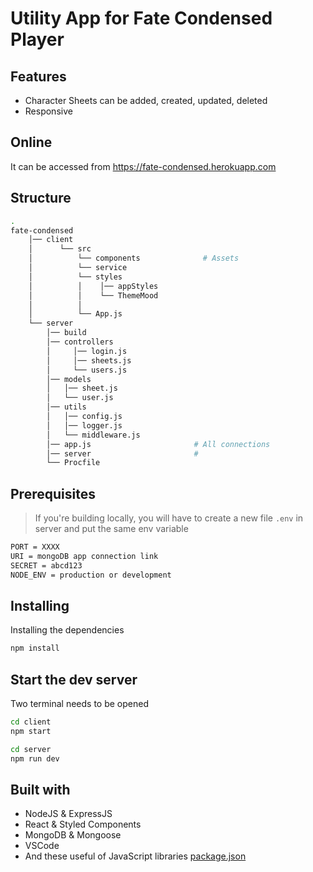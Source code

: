 # Utility App for Fate Condensed Player



## Features
- Character Sheets can be added, created, updated, deleted
- Responsive


## Online

It can be accessed from https://fate-condensed.herokuapp.com


## Structure

```bash
.
fate-condensed
    │── client
    │      └── src
    │          └── components              # Assets
    │          └── service
    │          └── styles
    │          │    │── appStyles             
    │          │    └── ThemeMood 
    │          │
    │          └── App.js  
    └── server
        │── build
        │── controllers 
        │     │── login.js
        │     │── sheets.js             
        │     └── users.js
        │── models
        │   │── sheet.js
        │   └── user.js                             
        │── utils                     
        │   │── config.js
        │   │── logger.js             
        │   └── middleware.js
        │── app.js                       # All connections 
        │── server                       #
        └── Procfile
```




## Prerequisites

> If you're building locally, you will have to create a new file `.env` in server and put the same env variable

```bash
PORT = XXXX
URI = mongoDB app connection link
SECRET = abcd123
NODE_ENV = production or development 
```

## Installing

Installing the dependencies

```bash
npm install
```

## Start the dev server
Two terminal needs to be opened
```bash
cd client
npm start

cd server
npm run dev
```

## Built with

- NodeJS & ExpressJS
- React & Styled Components
- MongoDB & Mongoose
- VSCode
- And these useful of JavaScript libraries [package.json](package.json)